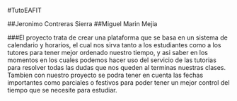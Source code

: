 #TutoEAFIT


##Jeronimo Contreras Sierra
##Miguel Marin Mejia


###El proyecto trata de crear una plataforma que se basa en un sistema de calendario y horarios, el cual nos sirva tanto a los estudiantes como a los tutores para tener mejor ordenado nuestro tiempo, y asi saber en los momentos en los cuales podemos hacer uso del servicio de las tutorias para resolver todas las dudas que nos queden al terminas nuestras clases. Tambien con nuestro proyecto se podra tener en cuenta las fechas importantes como parciales o festivos para poder tener un mejor control del tiempo que se necesite para estudiar.
